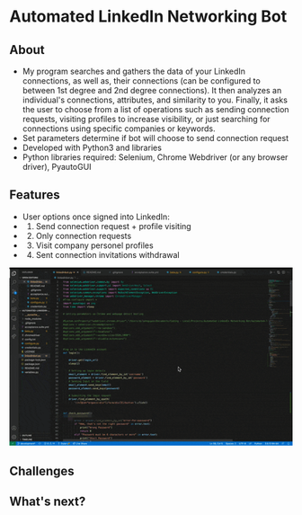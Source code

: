 # Automated LinkedIn Networking Bot

## About
  * My program searches and gathers the data of your LinkedIn connections, as well as, their connections (can be configured to between 1st degree and 2nd degree connections). It then analyzes an individual's connections, attributes, and similarity to you. Finally, it asks the user to choose from a list of operations such as sending connection requests, visiting profiles to increase visibility, or just searching for connections using specific companies or keywords.
  * Set parameters determine if bot will choose to send connection request
  * Developed with Python3 and libraries 
  * Python libraries required: Selenium, Chrome Webdriver (or any browser driver), PyautoGUI


## Features
 * User options once signed into LinkedIn:
  * 1. Send connection request + profile visiting
  * 2. Only connection requests
  * 3. Visit company personel profiles
  * 4. Sent connection invitations withdrawal





![](linkedin-networking-bot-demo.gif)




## Challenges


## What's next?
